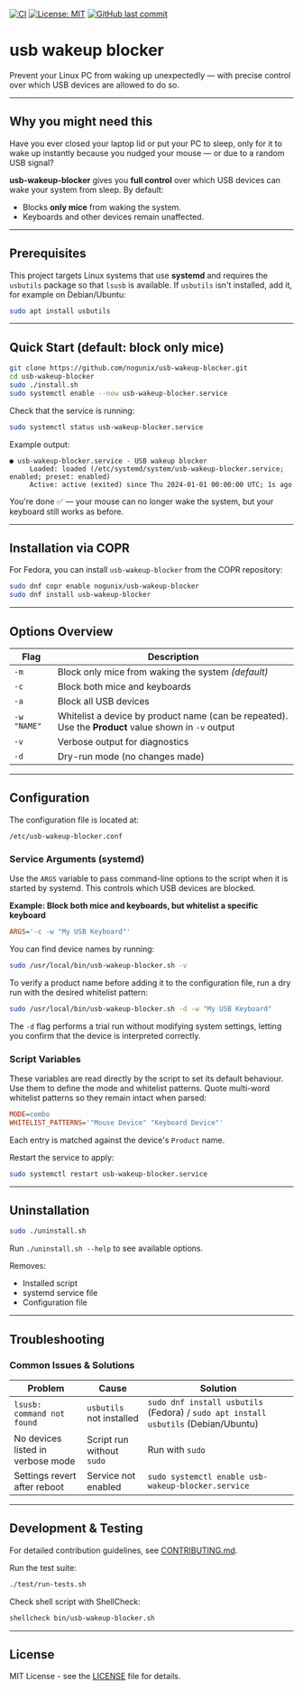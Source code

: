 [![CI](https://github.com/nogunix/usb-wakeup-blocker/actions/workflows/test.yml/badge.svg)](https://github.com/nogunix/usb-wakeup-blocker/actions/workflows/test.yml)
[![License: MIT](https://img.shields.io/badge/License-MIT-yellow.svg)](https://github.com/nogunix/usb-wakeup-blocker/blob/main/LICENSE)
[![GitHub last commit](https://img.shields.io/github/last-commit/nogunix/usb-wakeup-blocker)](https://github.com/nogunix/usb-wakeup-blocker/commits/main)

# usb wakeup blocker

Prevent your Linux PC from waking up unexpectedly — with precise control over which USB devices are allowed to do so.

---

## Why you might need this
Have you ever closed your laptop lid or put your PC to sleep, only for it to wake up instantly because you nudged your mouse — or due to a random USB signal?

**usb-wakeup-blocker** gives you **full control** over which USB devices can wake your system from sleep.
By default:
- Blocks **only mice** from waking the system.
- Keyboards and other devices remain unaffected.

---

## Prerequisites

This project targets Linux systems that use **systemd** and requires the `usbutils` package so that `lsusb` is available. If `usbutils` isn't installed, add it, for example on Debian/Ubuntu:

```bash
sudo apt install usbutils
```

---

## Quick Start (default: block only mice)

```bash
git clone https://github.com/nogunix/usb-wakeup-blocker.git
cd usb-wakeup-blocker
sudo ./install.sh
sudo systemctl enable --now usb-wakeup-blocker.service
```

Check that the service is running:

```bash
sudo systemctl status usb-wakeup-blocker.service
```

Example output:

```
● usb-wakeup-blocker.service - USB wakeup blocker
     Loaded: loaded (/etc/systemd/system/usb-wakeup-blocker.service; enabled; preset: enabled)
     Active: active (exited) since Thu 2024-01-01 00:00:00 UTC; 1s ago
```

You're done ✅ — your mouse can no longer wake the system, but your keyboard still works as before.

---

## Installation via COPR

For Fedora, you can install `usb-wakeup-blocker` from the COPR repository:

```bash
sudo dnf copr enable nogunix/usb-wakeup-blocker
sudo dnf install usb-wakeup-blocker
```

---

## Options Overview

| Flag | Description |
|------|-------------|
| `-m` | Block only mice from waking the system *(default)* |
| `-c` | Block both mice and keyboards |
| `-a` | Block all USB devices |
| `-w "NAME"` | Whitelist a device by product name (can be repeated). Use the **Product** value shown in `-v` output |
| `-v` | Verbose output for diagnostics |
| `-d` | Dry-run mode (no changes made) |

---

## Configuration

The configuration file is located at:

```
/etc/usb-wakeup-blocker.conf
```

### Service Arguments (systemd)

Use the `ARGS` variable to pass command-line options to the script when it is
started by systemd. This controls which USB devices are blocked.

**Example: Block both mice and keyboards, but whitelist a specific keyboard**
```ini
ARGS='-c -w "My USB Keyboard"'
```
You can find device names by running:
```bash
sudo /usr/local/bin/usb-wakeup-blocker.sh -v
```

To verify a product name before adding it to the configuration file, run a dry
run with the desired whitelist pattern:

```bash
sudo /usr/local/bin/usb-wakeup-blocker.sh -d -w "My USB Keyboard"
```

The `-d` flag performs a trial run without modifying system settings, letting
you confirm that the device is interpreted correctly.

### Script Variables

These variables are read directly by the script to set its default behaviour.
Use them to define the mode and whitelist patterns. Quote multi-word whitelist
patterns so they remain intact when parsed:

```ini
MODE=combo
WHITELIST_PATTERNS='"Mouse Device" "Keyboard Device"'
```

Each entry is matched against the device's `Product` name.

Restart the service to apply:
```bash
sudo systemctl restart usb-wakeup-blocker.service
```

---

## Uninstallation

```bash
sudo ./uninstall.sh
```

Run `./uninstall.sh --help` to see available options.

Removes:
- Installed script
- systemd service file
- Configuration file

---

## Troubleshooting

### Common Issues & Solutions

| Problem | Cause | Solution |
|---------|-------|----------|
| `lsusb: command not found` | `usbutils` not installed | `sudo dnf install usbutils` (Fedora) / `sudo apt install usbutils` (Debian/Ubuntu) |
| No devices listed in verbose mode | Script run without `sudo` | Run with `sudo` |
| Settings revert after reboot | Service not enabled | `sudo systemctl enable usb-wakeup-blocker.service` |

---

## Development & Testing

For detailed contribution guidelines, see [CONTRIBUTING.md](CONTRIBUTING.md).

Run the test suite:
```bash
./test/run-tests.sh
```

Check shell script with ShellCheck:
```bash
shellcheck bin/usb-wakeup-blocker.sh
```

---

## License

MIT License - see the [LICENSE](LICENSE) file for details.

